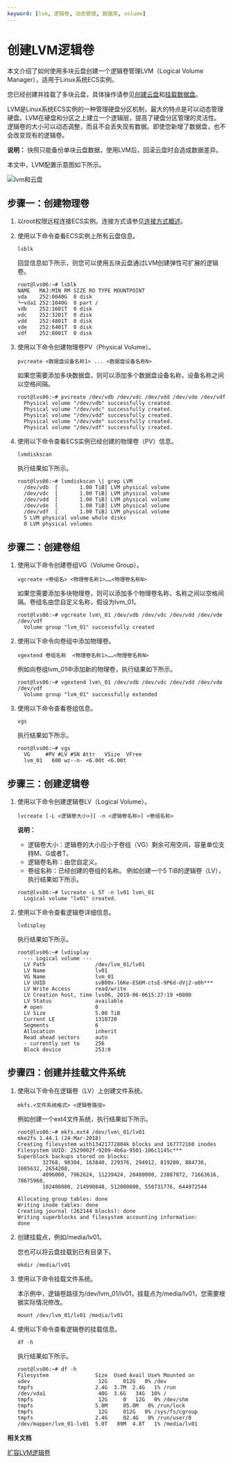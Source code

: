 ```yaml
---
keyword: [lvm, 逻辑卷, 动态管理, 数据库, volume]
---
```


# 创建LVM逻辑卷

本文介绍了如何使用多块云盘创建一个逻辑卷管理LVM（Logical Volume Manager），适用于Linux系统ECS实例。

您已经创建并挂载了多块云盘，具体操作请参见[创建云盘](/intl.zh-CN/块存储/云盘/创建云盘/创建云盘.md)和[挂载数据盘](/intl.zh-CN/块存储/云盘/挂载数据盘.md)。

LVM是Linux系统ECS实例的一种管理硬盘分区机制，最大的特点是可以动态管理硬盘。LVM在硬盘和分区之上建立一个逻辑层，提高了硬盘分区管理的灵活性。 逻辑卷的大小可以动态调整，而且不会丢失现有数据。即使您新增了数据盘，也不会改变现有的逻辑卷。

**说明：** 快照只能备份单块云盘数据，使用LVM后，回滚云盘时会造成数据差异。

本文中，LVM配置示意图如下所示。

![lvm和云盘](https://static-aliyun-doc.oss-accelerate.aliyuncs.com/assets/img/zh-CN/8640770061/p169254.png)

## 步骤一：创建物理卷

1.  以root权限远程连接ECS实例。连接方式请参见[连接方式概述](/intl.zh-CN/实例/连接实例/连接方式概述.md)。

2.  使用以下命令查看ECS实例上所有云盘信息。

    ```
    lsblk
    ```

    回显信息如下所示，则您可以使用五块云盘通过LVM创建弹性可扩展的逻辑卷。

    ```
    root@lvs06:~# lsblk
    NAME   MAJ:MIN RM SIZE RO TYPE MOUNTPOINT
    vda    252:0040G  0 disk
    └─vda1 252:1040G  0 part /
    vdb    252:1601T  0 disk
    vdc    252:3201T  0 disk
    vdd    252:4801T  0 disk
    vde    252:6401T  0 disk
    vdf    252:8001T  0 disk
    ```

3.  使用以下命令创建物理卷PV（Physical Volume）。

    ```
    pvcreate <数据盘设备名称1> ... <数据盘设备名称N>
    ```

    如果您需要添加多块数据盘，则可以添加多个数据盘设备名称，设备名称之间以空格间隔。

    ```
    root@lvs06:~# pvcreate /dev/vdb /dev/vdc /dev/vdd /dev/vde /dev/vdf
      Physical volume "/dev/vdb" successfully created.
      Physical volume "/dev/vdc" successfully created.
      Physical volume "/dev/vdd" successfully created.
      Physical volume "/dev/vde" successfully created.
      Physical volume "/dev/vdf" successfully created.
    ```

4.  使用以下命令查看ECS实例已经创建的物理卷（PV）信息。

    ```
    lvmdiskscan
    ```

    执行结果如下所示。

    ```
    root@lvs06:~# lvmdiskscan \| grep LVM
      /dev/vdb  [       1.00 TiB] LVM physical volume
      /dev/vdc  [       1.00 TiB] LVM physical volume
      /dev/vdd  [       1.00 TiB] LVM physical volume
      /dev/vde  [       1.00 TiB] LVM physical volume
      /dev/vdf  [       1.00 TiB] LVM physical volume
      5 LVM physical volume whole disks
      0 LVM physical volumes
    ```


## 步骤二：创建卷组

1.  使用以下命令创建卷组VG（Volume Group）。

    ```
    vgcreate <卷组名> <物理卷名称1>……<物理卷名称N>
    ```

    如果您需要添加多块物理卷，则可以添加多个物理卷名称，名称之间以空格间隔。卷组名由您自定义名称，假设为lvm\_01。

    ```
    root@lvs06:~# vgcreate lvm\_01 /dev/vdb /dev/vdc /dev/vdd /dev/vde /dev/vdf
      Volume group "lvm_01" successfully created
    ```

2.  使用以下命令向卷组中添加物理卷。

    ```
    vgextend 卷组名称  <物理卷名称1>……<物理卷名称N>
    ```

    例如向卷组lvm\_01中添加新的物理卷，执行结果如下所示。

    ```
    root@lvs06:~# vgextend lvm\_01 /dev/vdb /dev/vdc /dev/vdd /dev/vde /dev/vdf
      Volume group "lvm_01" successfully extended
    ```

3.  使用以下命令查看卷组信息。

    ```
    vgs
    ```

    执行结果如下所示。

    ```
    root@lvs06:~# vgs
      VG     #PV #LV #SN Attr   VSize  VFree
      lvm_01   600 wz--n- <6.00t <6.00t
    ```


## 步骤三：创建逻辑卷

1.  使用以下命令创建逻辑卷LV（Logical Volume）。

    ```
    lvcreate [-L <逻辑卷大小>][ -n <逻辑卷名称>] <卷组名称>
    ```

    **说明：**

    -   逻辑卷大小：逻辑卷的大小应小于卷组（VG）剩余可用空间，容量单位支持M、G或者T。
    -   逻辑卷名称：由您自定义。
    -   卷组名称：已经创建的卷组的名称。
    例如创建一个5 TiB的逻辑卷（LV），执行结果如下所示。

    ```
    root@lvs06:~# lvcreate -L 5T -n lv01 lvm\_01
      Logical volume "lv01" created.
    ```

2.  使用以下命令查看逻辑卷详细信息。

    ```
    lvdisplay
    ```

    执行结果如下所示。

    ```
    root@lvs06:~# lvdisplay
      --- Logical volume ---
      LV Path                /dev/lvm_01/lv01
      LV Name                lv01
      VG Name                lvm_01
      LV UUID                svB00x-l6Ke-ES6M-ctsE-9P6d-dVj2-o0h***
      LV Write Access        read/write
      LV Creation host, time lvs06, 2019-06-0615:27:19 +0800
      LV Status              available
      # open                 0
      LV Size                5.00 TiB
      Current LE             1310720
      Segments               6
      Allocation             inherit
      Read ahead sectors     auto
      - currently set to     256
      Block device           253:0
    ```


## 步骤四：创建并挂载文件系统

1.  使用以下命令在逻辑卷（LV）上创建文件系统。

    ```
    mkfs.<文件系统格式> <逻辑卷路径>
    ```

    例如创建一个ext4文件系统，执行结果如下所示。

    ```
    root@lvs06:~# mkfs.ext4 /dev/lvm\_01/lv01
    mke2fs 1.44.1 (24-Mar-2018)
    Creating filesystem with13421772804k blocks and 167772160 inodes
    Filesystem UUID: 2529002f-9209-4b6a-9501-106c1145c***
    Superblock backups stored on blocks:
            32768, 98304, 163840, 229376, 294912, 819200, 884736, 1605632, 2654208,
            4096000, 7962624, 11239424, 20480000, 23887872, 71663616, 78675968,
            102400000, 214990848, 512000000, 550731776, 644972544
    
    Allocating group tables: done
    Writing inode tables: done
    Creating journal (262144 blocks): done
    Writing superblocks and filesystem accounting information:
    done
    ```

2.  创建挂载点，例如/media/lv01。

    您也可以将云盘挂载到已有目录下。

    ```
    mkdir /media/lv01
    ```

3.  使用以下命令挂载文件系统。

    本示例中，逻辑卷路径为/dev/lvm\_01/lv01，挂载点为/media/lv01，您需要根据实际情况修改。

    ```
    mount /dev/lvm_01/lv01 /media/lv01
    ```

4.  使用以下命令查看逻辑卷的挂载信息。

    ```
    df -h
    ```

    执行结果如下所示。

    ```
    root@lvs06:~# df -h
    Filesystem               Size  Used Avail Use% Mounted on
    udev                      12G     012G   0% /dev
    tmpfs                    2.4G  3.7M  2.4G   1% /run
    /dev/vda1                 40G  3.6G   34G  10% /
    tmpfs                     12G     0   12G   0% /dev/shm
    tmpfs                    5.0M     05.0M   0% /run/lock
    tmpfs                     12G     012G   0% /sys/fs/cgroup
    tmpfs                    2.4G     02.4G   0% /run/user/0
    /dev/mapper/lvm_01-lv01  5.0T   89M  4.8T   1% /media/lv01
    ```


**相关文档**  


[扩容LVM逻辑卷](/intl.zh-CN/最佳实践/块存储/使用逻辑卷（Linux）/扩容LVM逻辑卷.md)

